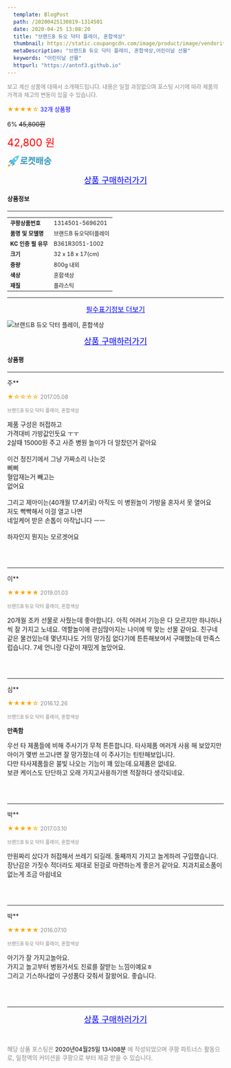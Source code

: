 ```yaml
---
  template: BlogPost
  path: /20200425130819-1314501
  date: 2020-04-25 13:08:20
  title: "브랜드B 듀오 닥터 플레이, 혼합색상"
  thumbnail: https://static.coupangcdn.com/image/product/image/vendoritem/2016/01/19/3000059086/7e1d2d1d-d94e-4500-b365-de1b08b4c202.jpg
  metaDescription: "브랜드B 듀오 닥터 플레이, 혼합색상,어린이날 선물"
  keywords: "어린이날 선물"
  httpurl: "https://antnf3.github.io"
---
```

  
<span style="color: #888;font-size:0.8rem">보고 계신 상품에 대해서 소개해드립니다.
내용은 일절 과장없으며 포스팅 시기에 따라 제품의 가격과 재고의 변동이 있을 수 있습니다.</span>
  
<span style="color: orange;">★★★★☆</span> <span style="color: blue;font-size: 0.85rem;">32개 상품평</span>

<span style="font-size: 0.9rem">6%</span> <span style="font-size: 0.9rem">~~45,800원~~</span>

<span style="color: red;font-size: 1.5rem;">42,800 원</span>

![로켓배송](/assets/rocket_logo.png)

<p align="center"><a href="http://me2.do/xeHL7PsW" style="font-size: 1.2rem; color: blue;">상품 구매하러가기</a></p>

#### 상품정보

---

|                  |                       |
| ---------------- | --------------------- |
| **<span style="font-size:0.8rem;">쿠팡상품번호</span>** | <span style="font-size:0.8rem;">1314501-5696201</span> |
| **<span style="font-size:0.8rem;">품명 및 모델명</span>**    | <span style="font-size:0.8rem;">브랜드B 듀오닥터플레이</span>        |
| **<span style="font-size:0.8rem;">KC 인증 필 유무</span>**    | <span style="font-size:0.8rem;">B361R3051-1002</span>        |
| **<span style="font-size:0.8rem;">크기</span>**    | <span style="font-size:0.8rem;">32 x 18 x 17(cm)</span>        |
| **<span style="font-size:0.8rem;">중량</span>**    | <span style="font-size:0.8rem;">800g 내외</span>        |
| **<span style="font-size:0.8rem;">색상</span>**    | <span style="font-size:0.8rem;">혼합색상</span>        |
| **<span style="font-size:0.8rem;">재질</span>**    | <span style="font-size:0.8rem;">플라스틱</span>        |








---

<p align="center"><a href="http://me2.do/xeHL7PsW" style="font-size: 1rem; color: blue;">필수표기정보 더보기</a></p>

![브랜드B 듀오 닥터 플레이, 혼합색상](http://thumbnail10.coupangcdn.com/thumbnails/remote/q89/image/product/content/vendorItem/2017/12/12/5696201/929cafa7-2d08-49b0-8527-9f7c5f1e7c23.jpg)

<p align="center"><a href="http://me2.do/xeHL7PsW" style="font-size: 1.2rem; color: blue;">상품 구매하러가기</a></p>

#### 상품평
  
---
  
주**
    
<span style="color: orange;">★☆☆☆☆</span> <span style="font-size:0.8rem;color: #888;">2017.05.08</span>
    
<span style="color: #888;font-size:0.7rem">브랜드B 듀오 닥터 플레이, 혼합색상</span>
    

    
<span style="font-size: 0.9rem;">제품 구성은  허접하고<br/>가격대비 가방값인듯요 ㅜㅜ<br/>2살때 15000원 주고 사준 병원 놀이가 더 알찼던거 같아요<br/><br/>이건 청진기에서 그냥 가짜소리 나는것<br/>삐삐 <br/>혈압재는거 빼고는<br/>없어요 <br/><br/>그리고 제아이는(40개월 17.4키로) 아직도 이 병원놀이 가방을 혼자서 못 열어요<br/>저도 빡빡해서 이걸 열고 나면<br/>네일케어 받은 손톱이 아작납니다 ㅡㅡ<br/><br/>하자인지 뭔지는 모르겟어요</span>
    
<br>
<br>

---
  
이**
    
<span style="color: orange;">★★★★★</span> <span style="font-size:0.8rem;color: #888;">2019.01.03</span>
    
<span style="color: #888;font-size:0.7rem">브랜드B 듀오 닥터 플레이, 혼합색상</span>
    

    
<span style="font-size: 0.9rem;">20개월 조카 선물로 사줬는데 좋아합니다. 아직 어려서 기능은 다 모르지만 하나하나씩 잘 가지고 노네요. 역할놀이에 관심많아지는 나이에 딱 맞는 선물 같아요. 친구네 같은 물건있는데 몇년지나도 거의 망가짐 없다기에 튼튼해보여서 구매했는데 만족스럽습니다. 7세 언니랑 다같이 재밌게 놀았어요.</span>
    
<br>
<br>

---
  
심**
    
<span style="color: orange;">★★★★☆</span> <span style="font-size:0.8rem;color: #888;">2016.12.26</span>
    
<span style="color: #888;font-size:0.7rem">브랜드B 듀오 닥터 플레이, 혼합색상</span>
    
<span style="font-size:0.85rem">**만족함**</span>
    
<span style="font-size: 0.9rem;">우선 타 제품들에 비해 주사기가 무척 튼튼합니다. 타사제품 여러개 사용 해 보았지만 아이가 몇번 쓰고나면 잘 망가졌는데 이 주사기는 틴탄해보입니다.<br/>다만 타사제품들은 불빛 나오는 기능이 꽤 있는데.요제퓸은 없네요. <br/>보관 케이스도 단단하고 오래 가지고사용하기엔 적잘하다 생각되네요.</span>
    
<br>
<br>

---
  
박**
    
<span style="color: orange;">★★★★☆</span> <span style="font-size:0.8rem;color: #888;">2017.03.10</span>
    
<span style="color: #888;font-size:0.7rem">브랜드B 듀오 닥터 플레이, 혼합색상</span>
    

    
<span style="font-size: 0.9rem;">만원짜리 샀다가 허접해서 쓰레기 되길래. 둘째까지 가지고 놀게하려 구입했습니다. 장난감은 가짓수 적더라도 제대로 된걸로 마련하는게 좋은거 같아요. 치과치료소품이 없는게 조금 아쉽네요</span>
    
<br>
<br>

---
  
박**
    
<span style="color: orange;">★★★★★</span> <span style="font-size:0.8rem;color: #888;">2016.07.10</span>
    
<span style="color: #888;font-size:0.7rem">브랜드B 듀오 닥터 플레이, 혼합색상</span>
    

    
<span style="font-size: 0.9rem;">아기가 잘 가지고놀아요.<br/>가지고 놀고부터 병원가서도 진료를 잘받는 느낌이예요ㅎ<br/>그리고 기스하나없이 구성품다 갖춰서 잘왔어요. 좋습니다.</span>
    
<br>
<br>


  
---
  
<p align="center"><a href="http://me2.do/xeHL7PsW" style="font-size: 1.2rem; color: blue;">상품 구매하러가기</a></p>
  
<br>
  
<span style="font-size: 0.85rem; color: #888;">해당 상품 포스팅은 <span style="color: #000;"> 2020년04월25일 13시08분 </span> 에 작성되었으며 쿠팡 파트너스 활동으로, 일정액의 커미션을 쿠팡으로 부터 제공 받을 수 있습니다.</span>